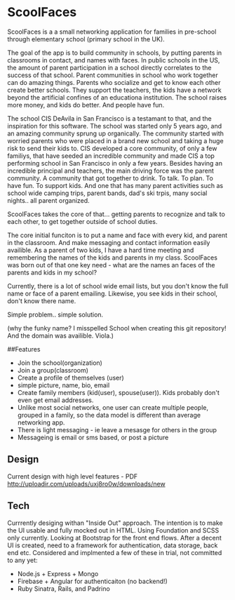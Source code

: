 # ScoolFaces
ScoolFaces is a a small networking application for families in pre-school through elementary school (primary school in the UK).

The goal of the app is to build community in schools, by putting parents in classrooms in contact, and names with faces. In public schools in the US, the amount of parent participation in a school directly correlates to the success of that school.   Parent communities in school who work together can do amazing things.   Parents who socialize and get to know each other create better schools. They support the teachers, the kids have a network beyond the artificial confines of an educationa institution. The school raises more money, and kids do better. And people have fun. 

The school CIS DeAvila in San Francisco is a testamant to that, and the inspiration for this software.  The school was started only 5 years ago, and an amazing community sprung up organically.  The community started with worried parents who were placed in a brand new school and taking a huge risk to send their kids to. CIS developed a core community, of only a few familiys, that have seeded an incredible community and made CIS a top performing school in San Francisco in only a  few years.   Besides having an incredible principal and teachers, the main driving force was the parent community.    A community that got together to drink.  To talk.  To plan. To have fun. To support kids.   And one that has many parent activities such as school wide camping trips, parent bands, dad's ski trpis, many social nights.. all parent organized.

ScoolFaces takes the core of that... getting parents to recognize and talk to each other, to get together outside of school duties.  

The core initial funciton is to put a name and face with every kid, and parent in the classroom.  And make messaging and contact information easily availible.  As a parent of two kids, I have a hard time meeting and remembering the names of the kids and parents in my class.  ScoolFaces was born out of that one key need - what are the names an faces of the parents and kids in my school? 

Currently, there is a lot of school wide email lists, but you don't know the full name or face of a parent emailing. Likewise, you see kids in their school, don't know there name.  

Simple problem.. simple solution.

(why the funky name?  I misspelled School when creating this git repository!  And the domain was availible. Viola.)


##Features

- Join the school(organization)
- Join a group(classroom) 
- Create a profile of themselves (user)
 - simple picture, name, bio, email 
 - Create family members (kid(user), spouse(user)). Kids probably don't even get email addresses.
- Unlike most social networks, one user can create multiple people, grouped in a family, so the data model is different than average networking app. 
- There is light messaging - ie leave a mesasge for others in the group
- Messageing is email or sms based, or post a picture

## Design

Current design with high level features - PDF http://uploadir.com/uploads/uxj8ro0w/downloads/new

## Tech

Currrently desiging withan "Inside Out" approach.  The intention is to make the UI usable and fully mocked out in HTML.  Using Foundation and SCSS only currently.  Looking at Bootstrap for the front end flows.  After a decent UI is created, need to a framework for authentication, data storage, back end etc. Considered and implmented a few of these in trial, not committed to any yet:
- Node.js + Express + Mongo
- Firebase + Angular for authenticaiton (no backend!)
- Ruby Sinatra, Rails, and Padrino












